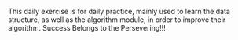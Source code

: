 This daily exercise is for daily practice, mainly used to learn the data structure, as well as the algorithm module, in order to improve their algorithm.
Success Belongs to the Persevering!!!
